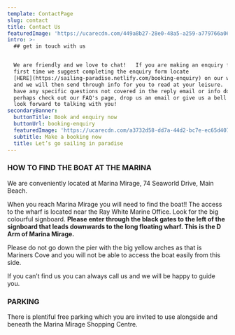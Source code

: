 ```yaml
---
template: ContactPage
slug: contact
title: Contact Us
featuredImage: 'https://ucarecdn.com/449a8b27-28e0-48a5-a259-a779766a068a/'
intro: >-
  ## get in touch with us


  We are friendly and we love to chat!   If you are making an enquiry for the
  first time we suggest completing the enquiry form locate
  [HERE](https://sailing-paradise.netlify.com/booking-enquiry) on our website
  and we will then send through info for you to read at your leisure.   If you
  have any specific questions not covered in the reply email or info document,
  perhaps check out our FAQ's page, drop us an email or give us a bell!   We
  look forward to talking with you!
secondaryBanner:
  buttonTitle: Book and enquiry now
  buttonUrl: booking-enquiry
  featuredImage: 'https://ucarecdn.com/a3732d58-dd7a-44d2-bc7e-ec65d4073729/'
  subtitle: Make a booking now
  title: Let’s go sailing in paradise
---
```

### HOW TO FIND THE BOAT AT THE MARINA

We are conveniently located at Marina Mirage, 74 Seaworld Drive, Main Beach.  

When you reach Marina Mirage you will need to find the boat!!    The access to the wharf is located near the Ray White Marine Office.  Look for the big colourful signboard. **Please enter through the black gates to the left of the signboard that leads downwards to the long floating wharf. This is the D Arm of Marina Mirage.**

Please do not go down the pier with the big yellow arches as that is Mariners Cove and you will not be able to access the boat easily from this side.

If you can’t find us you can always call us and we will be happy to guide you.

### PARKING

There is plentiful free parking which you are invited to use alongside and beneath the Marina Mirage Shopping Centre.
